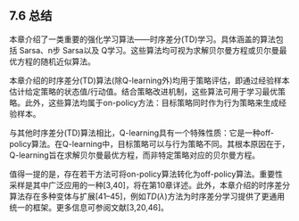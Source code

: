 ## 7.6 总结

本章介绍了一类重要的强化学习算法——时序差分(TD)学习。具体涵盖的算法包括 Sarsa、n步 Sarsa以及 Q学习。这些算法均可视为求解贝尔曼方程或贝尔曼最优方程的随机近似算法。

本章介绍的时序差分(TD)算法(除Q-learning外)均用于策略评估，即通过经验样本估计给定策略的状态值/行动值。结合策略改进机制，这些算法可用于学习最优策略。此外，这些算法均属于on-policy方法：目标策略同时作为行为策略来生成经验样本。

与其他时序差分(TD)算法相比，Q-learning具有一个特殊性质：它是一种off-policy算法。在Q-learning中，目标策略可以与行为策略不同。其根本原因在于，Q-learning旨在求解贝尔曼最优方程，而非特定策略对应的贝尔曼方程。

值得一提的是，存在若干方法可将on-policy算法转化为off-policy算法。重要性采样是其中广泛应用的一种[3,40]，将在第10章详述。此外，本章介绍的时序差分算法存在多种变体与扩展[41–45]，例如$TD(\lambda)$方法为时序差分学习提供了更通用统一的框架。更多信息可参阅文献[3,20,46]。